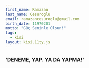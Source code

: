 ```yaml
---
first_name: Ramazan 
last_name: Cesuroglu
email: ramazancesuroglu@gmail.com
birth_date: 11970201
motto: "Güç Seninle Olsun!"
tags:
  - kisi
layout: kisi.11ty.js
---
```

<h3>'DENEME, YAP. YA DA YAPMA!'</h3>